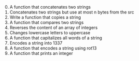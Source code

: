 0. A function that concatenates two strings
1. Concatenates two strings but use at most n bytes 
from the src
2. Write a function that copies a string
3. A function that compares two strings
4. Reverses the content of an array of integers
5. Changes lowercase letters to uppercase
6. A function that capitalizes all words of a string
7. Encodes a string into 1337
8. A function that encodes a string using rot13
9. A function that prints an integer

